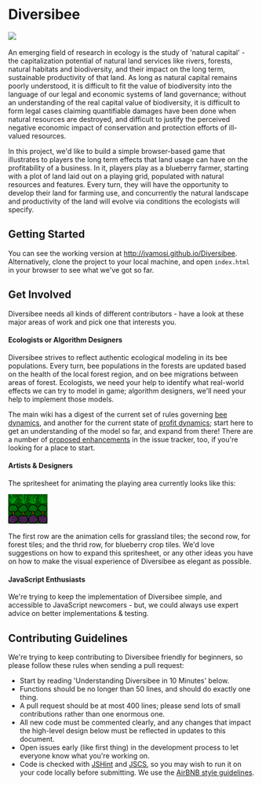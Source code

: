 Diversibee
========

![](https://travis-ci.org/jvamosi/Diversibee.svg?branch=master)

An emerging field of research in ecology is the study of 'natural capital' - the capitalization potential of natural land services like rivers, forests, natural habitats and biodiversity, and their impact on the long term, sustainable productivity of that land.  As long as natural capital remains poorly understood, it is difficult to fit the value of biodiversity into the language of our legal and economic systems of land governance; without an understanding of the real capital value of biodiversity, it is difficult to form legal cases claiming quantifiable damages have been done when natural resources are destroyed, and difficult to justify the perceived negative economic impact of conservation and protection efforts of ill-valued resources.

In this project, we'd like to build a simple browser-based game that illustrates to players the long term effects that land usage can have on the profitability of a business.  In it, players play as a blueberry farmer, starting with a plot of land laid out on a playing grid, populated with natural resources and features.  Every turn, they will have the opportunity to develop their land for farming use, and concurrently the natural landscape and productivity of the land will evolve via conditions the ecologists will specify.

## Getting Started

You can see the working version at http://jvamosi.github.io/Diversibee. Alternatively, clone the project to your local machine, and open `index.html` in your browser to see what we've got so far.

## Get Involved

Diversibee needs all kinds of different contributors - have a look at these major areas of work and pick one that interests you.

#### Ecologists or Algorithm Designers

Diversibee strives to reflect authentic ecological modeling in its bee populations. Every turn, bee populations in the forests are updated based on the health of the local forest region, and on bee migrations between areas of forest. Ecologists, we need your help to identify what real-world effects we can try to model in game; algorithm designers, we'll need your help to implement those models.

The main wiki has a digest of the current set of rules governing [bee dynamics](https://github.com/jvamosi/Diversibee/wiki/Bee-Dynamics), and another for the current state of [profit dynamics](https://github.com/jvamosi/Diversibee/wiki/Profit-Dynamics); start here to get an understanding of the model so far, and expand from there! There are a number of [proposed enhancements](https://github.com/jvamosi/Diversibee/labels/enhancement) in the issue tracker, too, if you're looking for a place to start.

#### Artists & Designers

The spritesheet for animating the playing area currently looks like this:

![stylesheet](https://raw.githubusercontent.com/BillMills/Diversibee/master/img/spriteSheet.png)

The first row are the animation cells for grassland tiles; the second row, for forest tiles; and the thrid row, for blueberry crop tiles. We'd love suggestions on how to expand this spritesheet, or any other ideas you have on how to make the visual experience of Diversibee as elegant as possible.

#### JavaScript Enthusiasts

We're trying to keep the implementation of Diversibee simple, and accessible to JavaScript newcomers - but, we could always use expert advice on better implementations & testing. 

## Contributing Guidelines

We're trying to keep contributing to Diversibee friendly for beginners, so please follow these rules when sending a pull request:

 - Start by reading 'Understanding Diversibee in 10 Minutes' below.
 - Functions should be no longer than 50 lines, and should do exactly one thing.
 - A pull request should be at most 400 lines; please send lots of small contributions rather than one enormous one.
 - All new code must be commented clearly, and any changes that impact the high-level design below must be reflected in updates to this document.
 - Open issues early (like first thing) in the development process to let everyone know what you're working on.
 - Code is checked with [JSHint](http://jshint.com/) and [JSCS](http://jscs.info), so you may wish to run it on your code locally before submitting. We use the [AirBNB style guidelines](http://airbnb.io/javascript).
